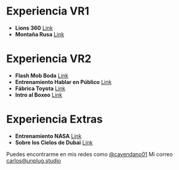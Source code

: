 # Experiencia VR1

- **Lions 360** [Link](https://www.youtube.com/watch?v=sPyAQQklc1s)
- **Montaña Rusa** [Link](https://www.youtube.com/watch?v=ix9Ioymijfw)

# Experiencia VR2

- **Flash Mob Boda** [Link](https://www.youtube.com/watch?v=9e0sNT6tO-s)
- **Entrenamiento Hablar en Público** [Link](https://www.youtube.com/watch?v=5tTUpe-RDqA)
- **Fábrica Toyota** [Link](https://www.youtube.com/watch?v=bvqDVjk56EI)
- **Intro al Boxeo** [Link](https://www.youtube.com/watch?v=PcZfAx9zeI4)

# Experiencia Extras

- **Entrenamiento NASA** [Link](https://www.youtube.com/watch?v=lil_I_-7aOM)
- **Sobre los Cielos de Dubai** [Link](https://www.youtube.com/watch?v=AX4hWfyHr5g)




Puedes encontrarme en mis redes como [@cavendano01](https://twitter.com/cavendano01) 
Mi correo carlos@unplug.studio

